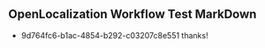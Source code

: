 ## OpenLocalization Workflow Test MarkDown
* 9d764fc6-b1ac-4854-b292-c03207c8e551 thanks!

<!--HONumber=Jul16_HO2-->



